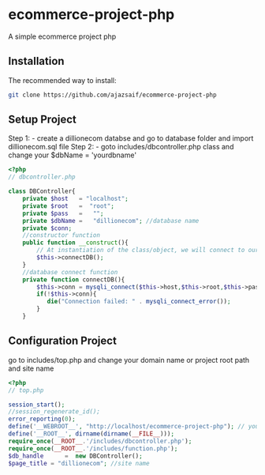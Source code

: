 # ecommerce-project-php
A simple ecommerce project php

## Installation
The recommended way to install:


```sh
git clone https://github.com/ajazsaif/ecommerce-project-php

```

## Setup Project
Step 1: - create a dillionecom databse and go to database folder and import dillionecom.sql file
Step 2: - goto includes/dbcontroller.php class and change your $dbName = 'yourdbname'

```php
<?php
// dbcontroller.php

class DBController{
    private $host   = "localhost";
    private $root   =  "root";
    private $pass   =   "";
    private $dbName =   "dillionecom"; //database name
    private $conn;
    //constructor function
    public function __construct(){
        // At instantiation of the class/object, we will connect to our database.
        $this->connectDB();
    }
    //database connect function
    private function connectDB(){
        $this->conn = mysqli_connect($this->host,$this->root,$this->pass,$this->dbName);
        if(!$this->conn){
           die("Connection failed: " . mysqli_connect_error()); 
        }
    }

```

## Configuration Project
go to includes/top.php and change your domain name or project root path and site name

```php
<?php
// top.php

session_start();
//session_regenerate_id();
error_reporting(0);
define('__WEBROOT__', "http://localhost/ecommerce-project-php"); // your project root path
define('__ROOT__', dirname(dirname(__FILE__)));  
require_once(__ROOT__.'/includes/dbcontroller.php');
require_once(__ROOT__.'/includes/function.php');
$db_handle      =  new DBController();
$page_title = "dillionecom"; //site name

```
